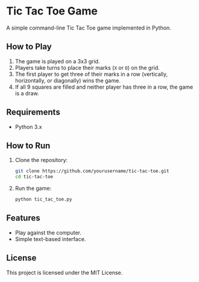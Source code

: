 # Tic Tac Toe Game

A simple command-line Tic Tac Toe game implemented in Python.

## How to Play

1. The game is played on a 3x3 grid.
2. Players take turns to place their marks (`X` or `O`) on the grid.
3. The first player to get three of their marks in a row (vertically, horizontally, or diagonally) wins the game.
4. If all 9 squares are filled and neither player has three in a row, the game is a draw.

## Requirements

- Python 3.x

## How to Run

1. Clone the repository:
    ```bash
    git clone https://github.com/yourusername/tic-tac-toe.git
    cd tic-tac-toe
    ```

2. Run the game:
    ```bash
    python tic_tac_toe.py
    ```

## Features

- Play against the computer.
- Simple text-based interface.

## License

This project is licensed under the MIT License.
